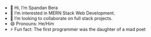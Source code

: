 - 👋 Hi, I’m Spandan Bera
- 👀 I’m interested in MERN Stack Web Development.
- 💞️ I’m looking to collaborate on full stack projects.
- 😄 Pronouns: He/Him
- ⚡ Fun fact: The first programmer was the daughter of a mad poet

<!---
EmrysILIO1710/EmrysILIO1710 is a ✨ special ✨ repository because its `README.md` (this file) appears on your GitHub profile.
You can click the Preview link to take a look at your changes.
--->
